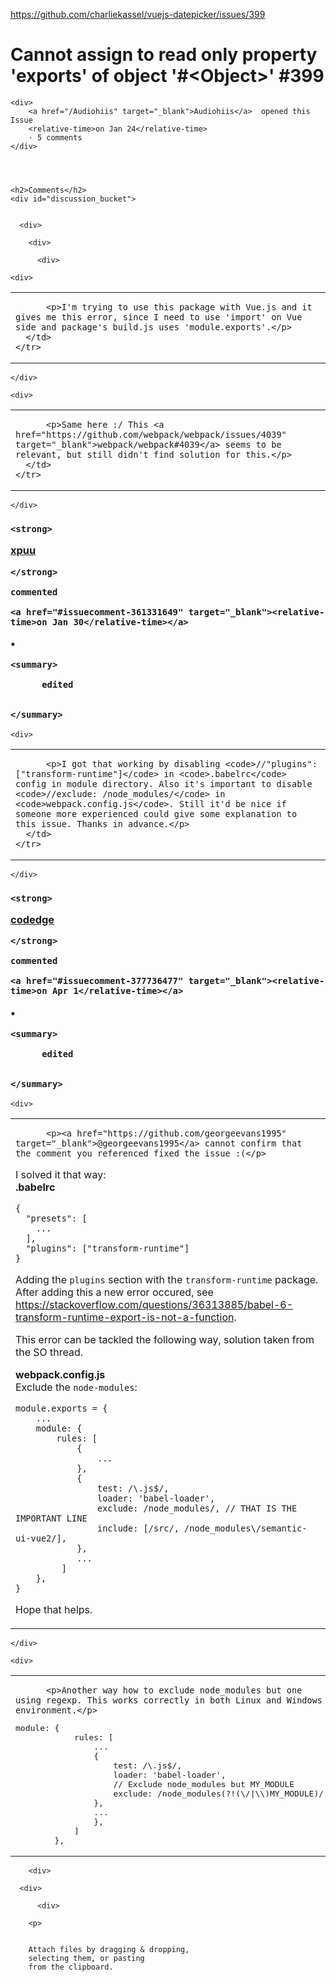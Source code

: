 <a href="https://github.com/charliekassel/vuejs-datepicker/issues/399">https://github.com/charliekassel/vuejs-datepicker/issues/399</a><div id="articleHeader"><h1>              Cannot assign to read only property 'exports' of object '#&lt;Object&gt;'            #399    </h1></div>


  <div>
    
    <div>
        <a href="/Audiohiis" target="_blank">Audiohiis</a>  opened this Issue
        <relative-time>on Jan 24</relative-time>
        · 5 comments
    </div>
  



    <h2>Comments</h2>
    <div id="discussion_bucket">
      

      <div>

        <div>

          <div>
            




            
<div>
  <div id="issue-291108939">

    



    <div>

      
<task-lists>
<table>
  <tbody>
    <tr>
      <td>

          <p>I'm trying to use this package with Vue.js and it gives me this error, since I need to use 'import' on Vue side and package's build.js uses 'module.exports'.</p>
      </td>
    </tr>
  </tbody>
</table>
</task-lists>


        



    </div>

  


          

          

  


  
<div>
    
  <div>

  




  
<div>
    
  <div id="issuecomment-361290432">

    



    <div>

      
<task-lists>
<table>
  <tbody>
    <tr>
      <td>

          <p>Same here :/ This <a href="https://github.com/webpack/webpack/issues/4039" target="_blank">webpack/webpack#4039</a> seems to be relevant, but still didn't find solution for this.</p>
      </td>
    </tr>
  </tbody>
</table>
</task-lists>


        



    </div>

  







  
<div>
    
  <div>

  




  
<div>
    
  <div id="issuecomment-361331649">

    
<div>
  

    



  <h3>

    <strong>
      

  <a href="/xpuu" target="_blank">xpuu</a>
  

    </strong>

    commented

    <a href="#issuecomment-361331649" target="_blank"><relative-time>on Jan 30</relative-time></a>


      
  •


  
    <summary>
      
          edited
      
      
    </summary>

    
  

  </h3>
</div>


    <div>

      
<task-lists>
<table>
  <tbody>
    <tr>
      <td>

          <p>I got that working by disabling <code>//"plugins": ["transform-runtime"]</code> in <code>.babelrc</code> config in module directory. Also it's important to disable <code>//exclude: /node_modules/</code> in <code>webpack.config.js</code>. Still it'd be nice if someone more experienced could give some explanation to this issue. Thanks in advance.</p>
      </td>
    </tr>
  </tbody>
</table>
</task-lists>


        



    </div>

  







  


  
<div>
    
  <div>

  




  
<div>
    
  <div id="issuecomment-377736477">

    
<div>
  

    



  <h3>

    <strong>
      

  <a href="/codedge" target="_blank">codedge</a>
  

    </strong>

    commented

    <a href="#issuecomment-377736477" target="_blank"><relative-time>on Apr 1</relative-time></a>


      
  •


  
    <summary>
      
          edited
      
      
    </summary>

    
  

  </h3>
</div>


    <div>

      
<task-lists>
<table>
  <tbody>
    <tr>
      <td>

          <p><a href="https://github.com/georgeevans1995" target="_blank">@georgeevans1995</a> cannot confirm that the comment you referenced fixed the issue :(</p>
<p>I solved it that way:<br />
<strong>.babelrc</strong></p>
<pre><code>{
  "presets": [
    ...
  ],
  "plugins": ["transform-runtime"]
}
</code></pre>
<p>Adding the <code>plugins</code> section with the <code>transform-runtime</code> package. After adding this a new error occured, see <a href="https://stackoverflow.com/questions/36313885/babel-6-transform-runtime-export-is-not-a-function" target="_blank">https://stackoverflow.com/questions/36313885/babel-6-transform-runtime-export-is-not-a-function</a>.</p>
<p>This error can be tackled the following way, solution taken from the SO thread.</p>
<p><strong>webpack.config.js</strong><br />
Exclude the <code>node-modules</code>:</p>
<pre><code>module.exports = {
    ...
    module: {
        rules: [
            {
                ...
            },
            {
                test: /\.js$/,
                loader: 'babel-loader',
                exclude: /node_modules/, // THAT IS THE IMPORTANT LINE
                include: [/src/, /node_modules\/semantic-ui-vue2/],
            },
            ...
         ]
    },
}
</code></pre>
<p>Hope that helps.</p>
      </td>
    </tr>
  </tbody>
</table>
</task-lists>


        



    </div>

  







  
<div>
    
  <div>

  




  
<div>
    
  <div id="issuecomment-377736983">

    



    <div>

      
<task-lists>
<table>
  <tbody>
    <tr>
      <td>

          <p>Another way how to exclude node_modules but one using regexp. This works correctly in both Linux and Windows environment.</p>
<div><pre>module: {
            rules: [
                ...
                {
                    test: /\.js$/,
                    loader: 'babel-loader',
                    // Exclude node_modules but MY_MODULE
                    exclude: /node_modules(?!(\/|\\)MY_MODULE)/,
                },
                ...
                },
            ]
        },</pre></div>
      </td>
    </tr>
  </tbody>
</table>
</task-lists>


        



    

  
















        


        <div>
              
<div>
  

    
      



      <div>
        
          <div>
  


  
  <div>

    

    

        <p>
    
    
        Attach files by dragging & dropping,
        selecting them, or pasting
        from the clipboard.
    
    
    
    
    
    
    
    
    
  </p>


    
  </div>

  

  


  


          
      




        
      

    
    
  